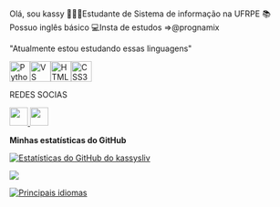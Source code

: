 Olá, sou kassy
👩🏽‍💻Estudante de Sistema de informação na UFRPE
📚Possuo inglês básico
💻Insta de estudos =>@prognamix 

<!---
kassysliv/kassysliv is a ✨ special ✨ repository because its `README.md` (this file) appears on your GitHub profile.
You can click the Preview link to take a look at your changes.
--->

<p align="left">
<p>"Atualmente estou estudando essas linguagens"</p>
<a href="https://www.python.org/" target="_blank" rel="noreferrer"><img src="https://raw.githubusercontent.com/danielcranney/readme-generator/main/public/icons/skills/python-colored.svg" width="36" height="36" alt="Python" /></a><a href="https://code.visualstudio.com/" target="_blank" rel="noreferrer"><img src="https://raw.githubusercontent.com/danielcranney/readme-generator/main/public/icons/skills/visualstudiocode.svg" width="36" height="36" alt="VS Code" /></a><a href="https://developer.mozilla.org/en-US/docs/Glossary/HTML5" target="_blank" rel="noreferrer"><img src="https://raw.githubusercontent.com/danielcranney/readme-generator/main/public/icons/skills/html5-colored.svg" width="36" height="36" alt="HTML5" /></a><a href="https://www.w3.org/TR/CSS/#css" target="_blank" rel="noreferrer"><img src="https://raw.githubusercontent.com/danielcranney/readme-generator/main/public/icons/skills/css3-colored.svg" width="36" height="36" alt="CSS3" /></a>
                </p> REDES SOCIAS
              <p align="left"> <a href="https://www.github.com/kassysliv" target="_blank" rel="noreferrer"> <picture> <source media="(prefers-color-scheme: dark)" srcset="https://raw.githubusercontent.com/danielcranney/readme-generator/main/public/icons/socials/github-dark.svg" /> <source media="(prefers-color-scheme: light)" srcset="https://raw.githubusercontent.com/danielcranney/readme-generator/main/public/icons/socials/github.svg" /> <img src="https://raw.githubusercontent.com/danielcranney/readme-generator/main/public/icons/socials/github.svg" width="32" height="32" /> </picture> </a> <a href="http://www.instagram.com/kassysliv" target="_blank" rel="noreferrer"> <picture> <source media="(prefere-esquema-de-cores: escuro)" srcset="https://raw.githubusercontent.com/danielcranney/readme-generator/main/public/icons/socials/instagram-dark.svg" /> <source media="(prefere-esquema-de-cores: claro)" srcset="https://raw.githubusercontent.com/danielcranney/readme-generator/main/public/icons/socials/instagram.svg" /> <img src="https://raw.githubusercontent.com/danielcranney/readme-generator/main/public/icons/socials/instagram.svg" width="32" altura="32" /> </imagem> </a> </p>


<b>Minhas estatísticas do GitHub</b>

<a href="http://www.github.com/kassysliv"><img src="https://github-readme-stats.vercel.app/api?username=kassysliv&show_icons=true&hide=&count_private=true&title_color=ec4899&text_color=ec4899&icon_color=22c55e&bg_color=000000&hide_border=true&show_icons=true" alt="Estatísticas do GitHub do kassysliv" /></a>

<a href="http://www.github.com/kassysliv"><img src="https://github-readme-streak-stats.herokuapp.com/?user=kassysliv&stroke=22c55e&background=000000&ring=ec4899&fire=ec4899&currStreakNum=22c55e&currStreakLabel=ec4899&sideNums=22c55e&sideLabels=22c55e&dates=22c55e&hide_border=true" /></a>

<a href="https://github.com/kassysliv" align="left"><img src="https://github-readme-stats.vercel.app/api/top-langs/?username=kassysliv&langs_count=10&title_color=ec4899&text_color=ec4899&icon_color=22c55e&bg_color=000000&hide_border=true&locale=en&custom_title=Top%20%Languages" alt="Principais idiomas" /></a>
